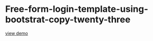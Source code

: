 # Free-form-login-template-using-bootstrat-copy-twenty-three
<a href="http://webi4u.com/web/article/Free-form-login-template-using-bootstrat-copy-twenty-three/">
  view demo
  </a>
